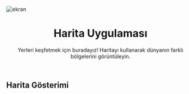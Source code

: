 ![ekran](https://github.com/volkanbasaran1/note_map/assets/76842256/3aeb923f-5803-4a80-a71d-a6ff889ce64f)
<!DOCTYPE html>
<html lang="en">
<head>
    <meta charset="UTF-8">
    <meta name="viewport" content="width=device-width, initial-scale=1.0">
    <title>Harita Uygulaması</title>
</head>
<body>
    <header>
        <h1>Harita Uygulaması</h1>
        <p>Yerleri keşfetmek için buradayız! Haritayı kullanarak dünyanın farklı bölgelerini görüntüleyin.</p>
    </header>
    <div class="container">
        <h2>Harita Gösterimi</h2>
    </div>
</body>
</html>
